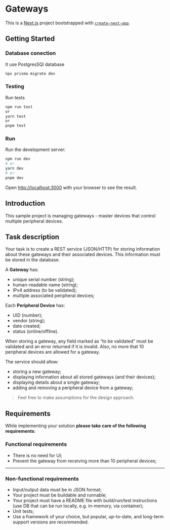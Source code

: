 # Gateways

This is a [Next.js](https://nextjs.org/) project bootstrapped with [`create-next-app`](https://github.com/vercel/next.js/tree/canary/packages/create-next-app).

## Getting Started

### Database conection

It use PostgresSQl database

```bash
npx prisma migrate dev

```

### Testing

Run tests

```bash
npm run test
or
yarn test
or
pnpm test
```

### Run

Run the development server:

```bash
npm run dev
# or
yarn dev
# or
pnpm dev
```

Open [http://localhost:3000](http://localhost:3000) with your browser to see the result.

## Introduction

This sample project is managing gateways - master devices that control multiple peripheral devices.

## Task description

Your task is to create a REST service (JSON/HTTP) for storing information about these gateways and their associated devices. This information must be stored in the database.

A **Gateway** has:

- unique serial number (string);
- human-readable name (string);
- IPv4 address (to be validated);
- multiple associated peripheral devices;

Each **Peripheral Device** has:

- UID (number);
- vendor (string);
- date created;
- status (online/offline).

When storing a gateway, any field marked as “to be validated” must be validated and an error returned if it is invalid. Also, no more that 10 peripheral devices are allowed for a gateway.

The service should allow:

- storing a new gateway;
- displaying information about all stored gateways (and their devices);
- displaying details about a single gateway;
- adding and removing a peripheral device from a gateway;

> Feel free to make assumptions for the design approach.

## Requirements

While implementing your solution **please take care of the following requirements**:

### Functional requirements

- There is no need for UI;
- Prevent the gateway from receiving more than 10 peripheral devices;

---

### Non-functional requirements

- Input/output data must be in JSON format;
- Your project must be buildable and runnable;
- Your project must have a README file with build/run/test instructions (use DB that can be run locally, e.g. in-memory, via container);
- Unit tests;
- Use a framework of your choice, but popular, up-to-date, and long-term support versions are recommended.
